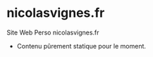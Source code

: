 nicolasvignes.fr
================

Site Web Perso nicolasvignes.fr
- Contenu pûrement statique pour le moment.
